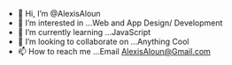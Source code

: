 - 👋 Hi, I’m @AlexisAloun
- 👀 I’m interested in ...Web and App Design/ Development
- 🌱 I’m currently learning ...JavaScript
- 💞️ I’m looking to collaborate on ...Anything Cool
- 📫 How to reach me ...Email AlexisAloun@Gmail.com

<!---
AlexisAloun/AlexisAloun is a ✨ special ✨ repository because its `README.md` (this file) appears on your GitHub profile.
You can click the Preview link to take a look at your changes.
--->
